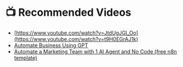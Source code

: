 # 📺 Recommended Videos

- [https://www.youtube.com/watch?v=JtdUgJGI_Oo](https://www.youtube.com/watch?v=t9H0EGrAJ1k)
- [Automate Business Using GPT](https://www.youtube.com/watch?v=Ge-9AhVVOFc)
- [Automate a Marketing Team with 1 AI Agent and No Code (free n8n template)](https://www.youtube.com/watch?v=ldETapkr8Hg)